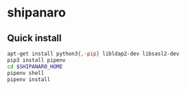 # shipanaro

## Quick install

```bash
apt-get install python3{,-pip} libldap2-dev libsasl2-dev
pip3 install pipenv
cd $SHIPANARO_HOME
pipenv shell
pipenv install
```
